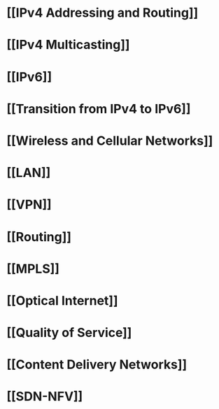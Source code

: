 # [[IPv4 Addressing and Routing]]

# [[IPv4 Multicasting]]

# [[IPv6]]

# [[Transition from IPv4 to IPv6]]

# [[Wireless and Cellular Networks]]

# [[LAN]]

# [[VPN]]

# [[Routing]]

# [[MPLS]]

# [[Optical Internet]]

# [[Quality of Service]]

# [[Content Delivery Networks]]

# [[SDN-NFV]]
